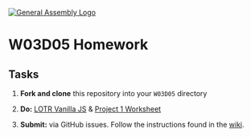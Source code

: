 [![General Assembly Logo](https://camo.githubusercontent.com/1a91b05b8f4d44b5bbfb83abac2b0996d8e26c92/687474703a2f2f692e696d6775722e636f6d2f6b6538555354712e706e67)](https://generalassemb.ly)

#  W03D05 Homework

## Tasks

1) **Fork and clone** this repository into your `W03D05` directory

2) **Do:** [LOTR Vanilla JS](lotr.md) & [Project 1 Worksheet](https://git.generalassemb.ly/SEIR-Margaret/project-1/blob/master/README.md)

3) **Submit:** via GitHub issues. Follow the instructions found in the [wiki](https://git.generalassemb.ly/SEIR-Margaret/class-recordings-and-info/blob/master/submitting-homework.md).

